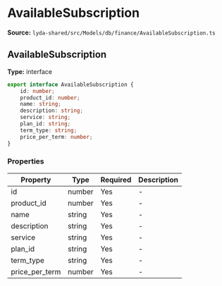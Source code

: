 # AvailableSubscription

**Source:** `lyda-shared/src/Models/db/finance/AvailableSubscription.ts`

## AvailableSubscription

**Type:** interface

```typescript
export interface AvailableSubscription {
    id: number;
    product_id: number;
    name: string;
    description: string;
    service: string;
    plan_id: string;
    term_type: string;
    price_per_term: number;
}
```

### Properties

| Property | Type | Required | Description |
|----------|------|----------|-------------|
| id | number | Yes | - |
| product_id | number | Yes | - |
| name | string | Yes | - |
| description | string | Yes | - |
| service | string | Yes | - |
| plan_id | string | Yes | - |
| term_type | string | Yes | - |
| price_per_term | number | Yes | - |

